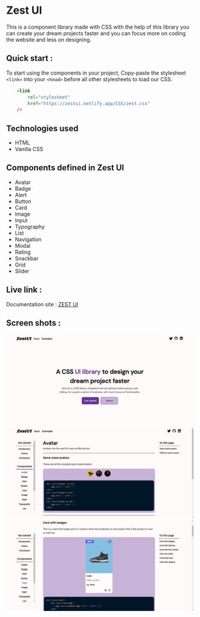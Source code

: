 
# Zest UI

This is a component library made with CSS with the help of this library you can create your dream projects faster and you can focus more on coding the website and less on designing.

## Quick start : 

To start using the components in your project, Copy-paste the stylesheet ```<link>``` into your ```<head>``` before all other stylesheets to load our CSS.
```html
    <link
        rel="stylesheet"
        href="https://zestui.netlify.app/CSS/zest.css"
    />
```

## Technologies used

- HTML
- Vanilla CSS

## Components defined in Zest UI

- Avatar
- Badge
- Alert
- Button
- Card
- Image
- Input
- Typography
- List
- Navigation
- Modal
- Rating
- Snackbar
- Grid
- Slider

## Live link :

Documentation site : [ZEST UI](https://zestui.netlify.app/)

## Screen shots :

![ss-1](/assets/screen-shots/ss-1.png)
![ss-2](/assets/screen-shots/ss-2.png)
![ss-3](/assets/screen-shots/ss-3.png)